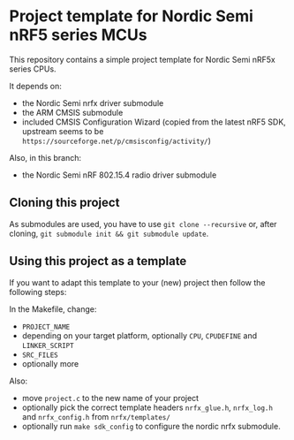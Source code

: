 
Project template for Nordic Semi nRF5 series MCUs
=================================================

This repository contains a simple project template for
Nordic Semi nRF5x series CPUs.

It depends on:

 * the Nordic Semi nrfx driver submodule
 * the ARM CMSIS submodule
 * included CMSIS Configuration Wizard (copied from the latest nRF5 SDK, upstream seems to be `https://sourceforge.net/p/cmsisconfig/activity/`)

Also, in this branch:

 * the Nordic Semi nRF 802.15.4 radio driver submodule


Cloning this project
--------------------

As submodules are used, you have to use `git clone --recursive`
or, after cloning, `git submodule init && git submodule update`.


Using this project as a template
--------------------------------

If you want to adapt this template to your (new) project
then follow the following steps:

In the Makefile, change:

 * `PROJECT_NAME`
 * depending on your target platform, optionally `CPU`, `CPUDEFINE` and `LINKER_SCRIPT`
 * `SRC_FILES`
 * optionally more

Also:

 * move `project.c` to the new name of your project
 * optionally pick the correct template headers `nrfx_glue.h`, `nrfx_log.h` and `nrfx_config.h` from `nrfx/templates/`
 * optionally run `make sdk_config` to configure the nordic nrfx submodule.


